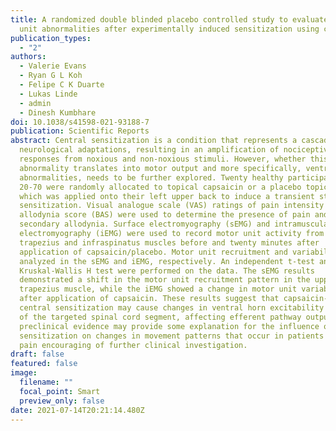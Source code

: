```yaml
---
title: A randomized double blinded placebo controlled study to evaluate motor
  unit abnormalities after experimentally induced sensitization using capsaicin
publication_types:
  - "2"
authors:
  - Valerie Evans
  - Ryan G L Koh
  - Felipe C K Duarte
  - Lukas Linde
  - admin
  - Dinesh Kumbhare
doi: 10.1038/s41598-021-93188-7
publication: Scientific Reports
abstract: Central sensitization is a condition that represents a cascade of
  neurological adaptations, resulting in an amplification of nociceptive
  responses from noxious and non-noxious stimuli. However, whether this
  abnormality translates into motor output and more specifically, ventral horn
  abnormalities, needs to be further explored. Twenty healthy participants aged
  20-70 were randomly allocated to topical capsaicin or a placebo topical cream
  which was applied onto their left upper back to induce a transient state of
  sensitization. Visual analogue scale (VAS) ratings of pain intensity and brush
  allodynia score (BAS) were used to determine the presence of pain and
  secondary allodynia. Surface electromyography (sEMG) and intramuscular
  electromyography (iEMG) were used to record motor unit activity from the upper
  trapezius and infraspinatus muscles before and twenty minutes after
  application of capsaicin/placebo. Motor unit recruitment and variability were
  analyzed in the sEMG and iEMG, respectively. An independent t-test and
  Kruskal-Wallis H test were performed on the data. The sEMG results
  demonstrated a shift in the motor unit recruitment pattern in the upper
  trapezius muscle, while the iEMG showed a change in motor unit variability
  after application of capsaicin. These results suggest that capsaicin-induced
  central sensitization may cause changes in ventral horn excitability outside
  of the targeted spinal cord segment, affecting efferent pathway outputs. This
  preclinical evidence may provide some explanation for the influence of central
  sensitization on changes in movement patterns that occur in patients who have
  pain encouraging of further clinical investigation.
draft: false
featured: false
image:
  filename: ""
  focal_point: Smart
  preview_only: false
date: 2021-07-14T20:21:14.480Z
---
```

